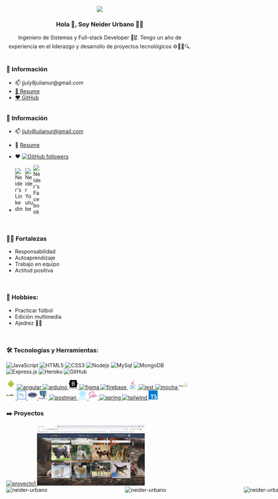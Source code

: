 <p align="center" width="300">
   <img align="center" width="200" src="https://scontent.fbog16-2.fna.fbcdn.net/v/t39.30808-6/319981111_1139285870125316_6081446878948633904_n.jpg?_nc_cat=108&ccb=1-7&_nc_sid=09cbfe&_nc_eui2=AeE9LlTtkumXPCdEM1xQsvWaVSI1vqNjmkZVIjW-o2OaRjeBU1g7Jt023GzdweBqzrqaRbCY2MxMf3c5655h7tTx&_nc_ohc=cYSoteERwS8AX-_XSS9&_nc_ht=scontent.fbog16-2.fna&oh=00_AfDolSXGBeBbNWtLJQoZAumHol6ArPEQOQSdCi-mnjtZ4A&oe=648F912B" />
   <h3 align="center">Hola 👋, Soy Neider Urbano 👨‍💻</h3>
</p>
<p align="center">Ingeniero de Sistemas y Full-stack Developer 🚀🎖️. Tengo un año de experiencia en el líderazgo y desarrollo
    de proyectos tecnológicos ⚙️👏🏼🔍.
</p>

<div style="display:flex;">
   <div>
      <h3>📂 Información</h3>
      <ul>
        <li>📫 jjuly8julianur@gmail.com</li> 
        <li><a href="https://www.canva.com/design/DAFbOEklJgk/AVzffTrl4stt7XBalE45dQ/view?utm_content=DAFbOEklJgk&utm_campaign=designshare&utm_medium=link&utm_source=publishsharelink" target="_blank">📝 Resume</a></li> 
        <li><a href="https://img.shields.io/github/followers/Neider-Urbano?label=Follow&style=social" target="_blank">♥ GitHub</a></li> 
      </ul>
   </div>
   <div></div>
   <div></div>
</div>

### 📂 Información
  -   📫 jjuly8julianur@gmail.com
  -   📝 [Resume]()
  -   ♥ [![GitHub followers](https://img.shields.io/github/followers/Neider-Urbano?label=Follow&style=social)](https://github.com/Neider-Urbano/?tab=follow) 
  - <div style="display:flex; align-items:center">
      <a href="https://www.linkedin.com/in/neiderurbano08" target="_blank">
        <img align="left" style="margin-right:5px" alt="Neider's Linkedin" width="22px" src="https://cdn-icons-png.flaticon.com/512/174/174857.png" />
      </a>
    
    <a href="https://www.youtube.com/channel/UCPmgVecuDCSzUPFfoYJ0r8w" target="_blank">
      <img align="left" alt="Neider Youtube" width="22px" src="https://icones.pro/wp-content/uploads/2021/02/youtube-logo-icone.png" />
    </a>
     <a href="https://www.facebook.com/neider.urbano.355/" target="_blank">
      <img align="left" alt="Neider's Facebook" width="22px" src="https://cdn-icons-png.flaticon.com/512/124/124010.png" />
    </a>
   </div>
  <br />

### 💪🏽 Fortalezas
-   Responsabilidad
-   Autoaprendizaje
-   Trabajo en equipo
-   Actitud positiva
<br/>

### 🎿 Hobbies:
-   Practicar fútbol
-   Edición multimedia
-   Ajedrez 🤔🤖
<br />

### 🛠️ Tecnologias y Herramientas:

![JavaScript](https://img.shields.io/badge/-JavaScript-black?style=flat-square&logo=javascript)
![HTML5](https://img.shields.io/badge/-HTML5-black?style=flat-square&logo=html5&logoColor=white)
![CSS3](https://img.shields.io/badge/-CSS3-black?style=flat-square&logo=css3)
![Nodejs](https://img.shields.io/badge/-Nodejs-black?style=flat-square&logo=Node.js)
![MySql](https://img.shields.io/badge/-MySql-black?style=flat-square&logo=mysql)
![MongoDB](https://img.shields.io/badge/-MongoDB-black?style=flat-square&logo=mongodb)
![Express.js](https://img.shields.io/badge/-Express-black?style=flat-square&logo=expressjs)
![Heroku](https://img.shields.io/badge/-Heroku-black?style=flat-square&logo=heroku)
![GitHub](https://img.shields.io/badge/-GitHub-black?style=flat-square&logo=github)

  
<p align="left"> 
  <a href="https://developer.android.com" target="_blank" rel="noreferrer"> 
    <img src="https://raw.githubusercontent.com/devicons/devicon/master/icons/android/android-original-wordmark.svg" alt="android" width="25" height="25"/> 
  </a> 
  <a href="https://angular.io" target="_blank" rel="noreferrer"> 
    <img src="https://angular.io/assets/images/logos/angular/angular.svg" alt="angular" width="25" height="25"/> 
  </a> 
  <a href="https://www.arduino.cc/" target="_blank" rel="noreferrer"> 
    <img src="https://cdn.worldvectorlogo.com/logos/arduino-1.svg" alt="arduino" width="25" height="25"/> 
  </a> 
  <a href="https://getbootstrap.com" target="_blank" rel="noreferrer"> 
    <img src="https://raw.githubusercontent.com/devicons/devicon/master/icons/bootstrap/bootstrap-plain-wordmark.svg" alt="bootstrap" width="25" height="25"/> 
  </a> 
  <a href="https://www.figma.com/" target="_blank" rel="noreferrer"> 
    <img src="https://www.vectorlogo.zone/logos/figma/figma-icon.svg" alt="figma" width="25" height="25"/> 
  </a> 
  <a href="https://firebase.google.com/" target="_blank" rel="noreferrer"> 
    <img src="https://www.vectorlogo.zone/logos/firebase/firebase-icon.svg" alt="firebase" width="25" height="25"/>
  </a>  
  <a href="https://www.java.com" target="_blank" rel="noreferrer"> 
    <img src="https://raw.githubusercontent.com/devicons/devicon/master/icons/java/java-original.svg" alt="java" width="25" height="25"/> 
  </a> 
  <a href="https://jestjs.io" target="_blank" rel="noreferrer"> 
    <img src="https://www.vectorlogo.zone/logos/jestjsio/jestjsio-icon.svg" alt="jest" width="25" height="25"/> 
  </a> 
  <a href="https://mochajs.org" target="_blank" rel="noreferrer"> 
    <img src="https://www.vectorlogo.zone/logos/mochajs/mochajs-icon.svg" alt="mocha" width="25" height="25"/> 
  </a> 
  <a href="https://www.mysql.com/" target="_blank" rel="noreferrer"> 
    <img src="https://raw.githubusercontent.com/devicons/devicon/master/icons/mysql/mysql-original-wordmark.svg" alt="mysql" width="25" height="25"/> 
  </a>
  <a href="https://nodejs.org" target="_blank" rel="noreferrer"> 
    <img src="https://raw.githubusercontent.com/devicons/devicon/master/icons/nodejs/nodejs-original-wordmark.svg" alt="nodejs" width="25" height="25"/> 
  </a> 
  <a href="https://www.photoshop.com/en" target="_blank" rel="noreferrer"> 
    <img src="https://raw.githubusercontent.com/devicons/devicon/master/icons/photoshop/photoshop-line.svg" alt="photoshop" width="25" height="25"/> 
  </a> 
  <a href="https://www.php.net" target="_blank" rel="noreferrer"> 
    <img src="https://raw.githubusercontent.com/devicons/devicon/master/icons/php/php-original.svg" alt="php" width="25" height="25"/> 
  </a> 
  <a href="https://www.postgresql.org" target="_blank" rel="noreferrer"> 
    <img src="https://raw.githubusercontent.com/devicons/devicon/master/icons/postgresql/postgresql-original-wordmark.svg" alt="postgresql" width="25" height="25"/>     
  </a> 
  <a href="https://postman.com" target="_blank" rel="noreferrer"> 
    <img src="https://www.vectorlogo.zone/logos/getpostman/getpostman-icon.svg" alt="postman" width="25" height="25"/> 
  </a> 
  <a href="https://reactjs.org/" target="_blank" rel="noreferrer"> 
    <img src="https://raw.githubusercontent.com/devicons/devicon/master/icons/react/react-original-wordmark.svg" alt="react" width="25" height="25"/> 
  </a> 
  <a href="https://sass-lang.com" target="_blank" rel="noreferrer"> 
    <img src="https://raw.githubusercontent.com/devicons/devicon/master/icons/sass/sass-original.svg" alt="sass" width="25" height="25"/> 
  </a> 
  <a href="https://spring.io/" target="_blank" rel="noreferrer"> 
    <img src="https://www.vectorlogo.zone/logos/springio/springio-icon.svg" alt="spring" width="25" height="25"/> 
  </a> 
  <a href="https://tailwindcss.com/" target="_blank" rel="noreferrer"> 
    <img src="https://www.vectorlogo.zone/logos/tailwindcss/tailwindcss-icon.svg" alt="tailwind" width="25" height="25"/> 
  </a> 
  <a href="https://www.typescriptlang.org/" target="_blank" rel="noreferrer"> 
    <img src="https://raw.githubusercontent.com/devicons/devicon/master/icons/typescript/typescript-original.svg" alt="typescript" width="25" height="25"/> 
  </a> 
</p>
 
### ✒️ Proyectos

<div>
    <a href="https://github.com/Neider-Urbano/musicomerce-backend" target="_blank">
      <img style="width:290px" src="https://raw.githubusercontent.com/Neider-Urbano/musicomerce-backend/back/admin/src/routes/proyecto1.png" alt="proyecto1"/>
    </a>
     <a href="https://github.com/Neider-Urbano/proyectoindividual" target="_blank">
        <img style="width:290px" src="https://raw.githubusercontent.com/Neider-Urbano/proyectoindividual/main/client/src/images/fondos/proyecto2.png" alt="proyecto2"/>
     </a>
</div>


<div style="display:flex;">
      <img width="320px" height="230px" src="https://github-readme-stats.vercel.app/api/top-langs?username=neider-urbano&show_icons=true&locale=en&layout=compact" alt="neider-urbano" />
      <img width="320px" height="230px" src="https://github-readme-stats.vercel.app/api?username=neider-urbano&show_icons=true&locale=en" alt="neider-urbano" />
      <img width="320px" height="230px" src="https://github-readme-streak-stats.herokuapp.com/?user=neider-urbano&" alt="neider-urbano" />
</div>



